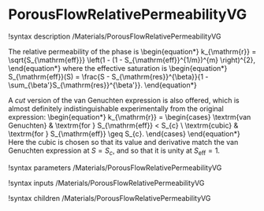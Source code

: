 # PorousFlowRelativePermeabilityVG

!syntax description /Materials/PorousFlowRelativePermeabilityVG

The relative permeability of the phase is
\begin{equation*}
k_{\mathrm{r}} = \sqrt{S_{\mathrm{eff}}} \left(1 - (1 -
S_{\mathrm{eff}}^{1/m})^{m} \right)^{2},
\end{equation*}
where the effective saturation is
\begin{equation*}
S_{\mathrm{eff}}(S) = \frac{S - S_{\mathrm{res}}^{\beta}}{1 -
  \sum_{\beta'}S_{\mathrm{res}}^{\beta'}}.
\end{equation*}

A *cut* version of the van Genuchten expression is also offered, which is
almost definitely indistinguishable experimentally from the original expression:
\begin{equation*}
k_{\mathrm{r}} =
\begin{cases}
\textrm{van Genuchten} & \textrm{for } S_{\mathrm{eff}} < S_{c} \\
\textrm{cubic} & \textrm{for } S_{\mathrm{eff}} \geq S_{c}.
\end{cases}
\end{equation*}
Here the cubic is chosen so that its value and derivative match the
van Genuchten expression at $S=S_{c}$, and so that it is unity at
$S_{\mathrm{eff}}=1$.

!syntax parameters /Materials/PorousFlowRelativePermeabilityVG

!syntax inputs /Materials/PorousFlowRelativePermeabilityVG

!syntax children /Materials/PorousFlowRelativePermeabilityVG
